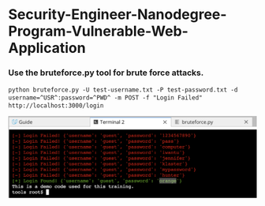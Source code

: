 # Security-Engineer-Nanodegree-Program-Vulnerable-Web-Application
[image1]: ./images/bruteforce.png
### Use the bruteforce.py tool for brute force attacks.

```
python bruteforce.py -U test-username.txt -P test-password.txt -d username=^USR^:password=^PWD^ -m POST -f "Login Failed" http://localhost:3000/login
```
![image1]
